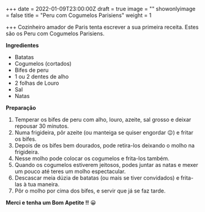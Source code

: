 +++
date = 2022-01-09T23:00:00Z
draft = true
image = ""
showonlyimage = false
title = "Peru com Cogumelos Parisiens"
weight = 1

+++
Cozinheiro amador de Paris tenta escrever a sua primeira receita. Estes são os Peru com Cogumelos Parisiens.

**Ingredientes**

* Batatas
* Cogumelos (cortados)
* Bifes de peru
* 1 ou 2 dentes de alho
* 2 folhas de Louro
* Sal
* Natas

**Preparação**

1. Temperar os bifes de peru com alho, louro, azeite, sal grosso e deixar repousar 30 minutos.
2. Numa frigideira, pôr azeite (ou manteiga se quiser engordar 😉)  e fritar os bifes.
3. Depois de os bifes bem dourados, pode retira-los deixando o molho na frigideira. 
4. Nesse molho pode colocar os cogumelos e frita-los também.
5. Quando os cogumelos estiverem jeitosos, podes juntar as natas e mexer um pouco até teres um molho espectacular.
6. Descascar meia dúzia de batatas (ou mais se tiver convidados) e frita-las à tua maneira.
7. Pôr o molho por cima dos bifes, e servir que já se faz tarde.

**Merci e tenha um Bom Apetite !!** 😀